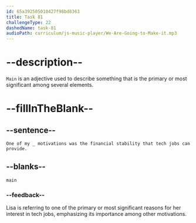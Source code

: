 ```yaml
---
id: 65a392505010427f98bd8363
title: Task 81
challengeType: 22
dashedName: task-81
audioPath: curriculum/js-music-player/We-Are-Going-to-Make-it.mp3
---
```


<!--
AUDIO REFERENCE: 
Lisa: One of my main motivations was the financial stability that tech jobs can provide.
-->

# --description--

`Main` is an adjective used to describe something that is the primary or most significant among several elements.

# --fillInTheBlank--

## --sentence--

`One of my _ motivations was the financial stability that tech jobs can provide.`

## --blanks--

`main`

### --feedback--

Lisa is referring to one of the primary or most significant reasons for her interest in tech jobs, emphasizing its importance among other motivations.
